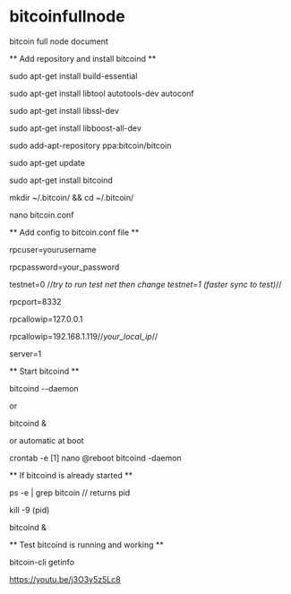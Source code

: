 # bitcoinfullnode
bitcoin full node document

** Add repository and install bitcoind ** 

sudo apt-get install build-essential

sudo apt-get install libtool autotools-dev autoconf

sudo apt-get install libssl-dev

sudo apt-get install libboost-all-dev

sudo add-apt-repository ppa:bitcoin/bitcoin

sudo apt-get update

sudo apt-get install bitcoind

mkdir ~/.bitcoin/ && cd ~/.bitcoin/

nano bitcoin.conf

** Add config to bitcoin.conf file ** 

rpcuser=yourusername

rpcpassword=your_password

testnet=0 //*try to run test net then change testnet=1 (faster sync to test)*//

rpcport=8332

rpcallowip=127.0.0.1

rpcallowip=192.168.1.119//*your_local_ip*//

server=1



** Start bitcoind ** 


bitcoind --daemon

or

bitcoind &

or automatic at boot

crontab -e
[1] nano
@reboot bitcoind -daemon


** If bitcoind is already started ** 


ps -e | grep bitcoin // returns pid

kill -9 (pid)

bitcoind &


** Test bitcoind is running and working **


bitcoin-cli getinfo


https://youtu.be/j3O3y5z5Lc8
